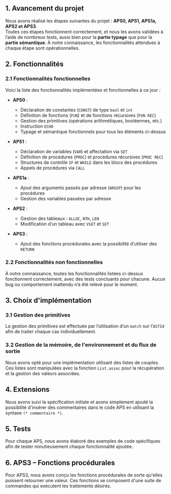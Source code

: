 ## 1. Avancement du projet

Nous avons réalisé les étapes suivantes du projet : **APS0, APS1, APS1a, APS2 et APS3**.  
Toutes ces étapes fonctionnent correctement, et nous les avons validées à l’aide de nombreux tests, aussi bien pour la **partie typage** que pour la **partie sémantique**. À notre connaissance, les fonctionnalités attendues à chaque étape sont opérationnelles.

## 2. Fonctionnalités

### 2.1 Fonctionnalités fonctionnelles

Voici la liste des fonctionnalités implémentées et fonctionnelles à ce jour :

- **APS0** :
  - Déclaration de constantes (`CONST`) de type `bool` et `int`
  - Définition de fonctions (`FUN`) et de fonctions récursives (`FUN REC`)
  - Gestion des primitives (opérations arithmétiques, booléennes, etc.)
  - Instruction `ECHO`
  - Typage et sémantique fonctionnels pour tous les éléments ci-dessus

- **APS1** :
  - Déclaration de variables (`VAR`) et affectation via `SET`
  - Définition de procédures (`PROC`) et procédures récursives (`PROC REC`)
  - Structures de contrôle `IF` et `WHILE` dans les blocs des procédures
  - Appels de procédures via `CALL`

- **APS1a** :
  - Ajout des arguments passés par adresse (`ARGSP`) pour les procédures
  - Gestion des variables passées par adresse

- **APS2** :
  - Gestion des tableaux : `ALLOC`, `NTH`, `LEN`
  - Modification d’un tableau avec `VSET` et `SET`

- **APS3** :
  - Ajout des fonctions procédurales avec la possibilité d’utiliser des `RETURN`

### 2.2 Fonctionnalités non fonctionnelles

À notre connaissance, toutes les fonctionnalités listées ci-dessus fonctionnent correctement, avec des tests concluants pour chacune. Aucun bug ou comportement inattendu n’a été relevé pour le moment.

## 3. Choix d'implémentation

### 3.1 Gestion des primitives
La gestion des primitives est effectuée par l’utilisation d’un `match` sur l’`ASTId` afin de traiter chaque cas individuellement.

### 3.2 Gestion de la mémoire, de l'environnement et du flux de sortie
Nous avons opté pour une implémentation utilisant des listes de couples. Ces listes sont manipulées avec la fonction `List.assoc` pour la récupération et la gestion des valeurs associées.


## 4. Extensions

Nous avons suivi la spécification initiale et avons simplement ajouté la possibilité d'insérer des commentaires dans le code APS en utilisant la syntaxe `(* commentaire *)`.

## 5. Tests

Pour chaque APS, nous avons élaboré des exemples de code spécifiques afin de tester minutieusement chaque fonctionnalité ajoutée.

## 6. APS3 – Fonctions procédurales

Pour APS3, nous avons conçu les fonctions procédurales de sorte qu'elles puissent retourner une valeur. Ces fonctions se composent d'une suite de commandes qui exécutent les traitements désirés.

